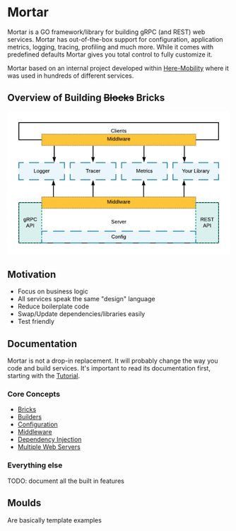 # Mortar 

Mortar is a GO framework/library for building gRPC (and REST) web services.
Mortar has out-of-the-box support for configuration, application metrics, logging, tracing, profiling and much more.
While it comes with predefined defaults Mortar gives you total control to fully customize it.

Mortar based on an internal project developed within [Here-Mobility](https://mobility.here.com/) where it was used in hundreds of different services.

## Overview of Building ~~Blocks~~ Bricks

![Diagram](wiki/diagram.png)

## Motivation

- Focus on business logic
- All services speak the same "design" language
- Reduce boilerplate code
- Swap/Update dependencies/libraries easily
- Test friendly

## Documentation

Mortar is not a drop-in replacement. It will probably change the way you code and build services.
It's important to read its documentation first, starting with the [Tutorial](https://github.com/go-masonry/tutorial).

### Core Concepts

- [Bricks](wiki/bricks.md)
- [Builders](wiki/builder.md)
- [Configuration](wiki/config.md)
- [Middleware](wiki/middleware.md)
- [Dependency Injection](wiki/di.md)
- [Multiple Web Servers](wiki/multiweb.md)

### Everything else

TODO: document all the built in features

## Moulds
Are basically template examples